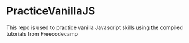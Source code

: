 # PracticeVanillaJS
This repo is used to practice vanilla Javascript skills using the compiled tutorials from Freecodecamp
